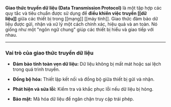 **Giao thức truyền dữ liệu (Data Transmission Protocol)** là một tập hợp các quy tắc và tiêu chuẩn được sử dụng để **điều khiển việc truyền [[dữ liệu]]** giữa các thiết bị trong [[mạng]] [[máy tính]]. Giao thức đảm bảo dữ liệu được gửi, nhận và xử lý một cách chính xác, hiệu quả và an toàn. Nó giống như một "ngôn ngữ chung" giúp các thiết bị hiểu và giao tiếp với nhau.

---

### Vai trò của giao thức truyền dữ liệu

- **Đảm bảo tính toàn vẹn dữ liệu:** Dữ liệu không bị mất mát hoặc sai lệch trong quá trình truyền.
    
- **Đồng bộ hóa:** Thiết lập kết nối và đồng bộ giữa thiết bị gửi và nhận.
    
- **Phát hiện và sửa lỗi:** Kiểm tra và khắc phục lỗi nếu dữ liệu bị hỏng.
    
- **Bảo mật:** Mã hóa dữ liệu để ngăn chặn truy cập trái phép.